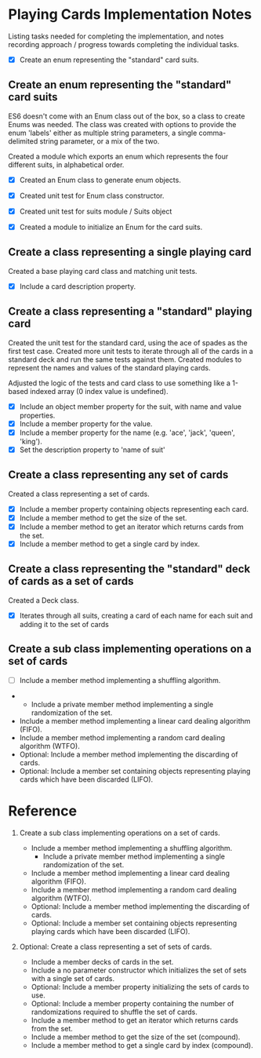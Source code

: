 # Playing Cards Implementation Notes #

Listing tasks needed for completing the implementation, and notes recording approach / progress towards completing the individual tasks.

* [x] Create an enum representing the "standard" card suits.

## Create an enum representing the "standard" card suits ##

ES6 doesn't come with an Enum class out of the box, so a class to create Enums was needed.  The class was created with options to provide the enum 'labels' either as multiple string parameters, a single comma-delimited string parameter, or a mix of the two.

Created a module which exports an enum which represents the four different suits, in alphabetical order.

* [x] Created an Enum class to generate enum objects.
* [x] Created unit test for Enum class constructor.

* [x] Created unit test for suits module / Suits object
* [x] Created a module to initialize an Enum for the card suits.

## Create a class representing a single playing card ##

Created a base playing card class and matching unit tests.

* [x] Include a card description property.

## Create a class representing a "standard" playing card ##

Created the unit test for the standard card, using the ace of spades as the first test case.  Created more unit tests to iterate through all of the cards in a standard deck and run the same tests against them.  Created modules to represent the names and values of the standard playing cards.

Adjusted the logic of the tests and card class to use something like a 1-based indexed array (0 index value is undefined).

* [x] Include an object member property for the suit, with name and value properties.
* [x] Include a member property for the value.
* [x] Include a member property for the name (e.g. 'ace', 'jack', 'queen', 'king').
* [x] Set the description property to 'name of suit'

## Create a class representing any set of cards ##

Created a class representing a set of cards.

* [x] Include a member property containing objects representing each card.
* [x] Include a member method to get the size of the set.
* [x] Include a member method to get an iterator which returns cards from the set.
* [x] Include a member method to get a single card by index.

## Create a class representing the "standard" deck of cards as a set of cards ##

Created a Deck class.

* [x] Iterates through all suits, creating a card of each name for each suit and adding it to the set of cards

## Create a sub class implementing operations on a set of cards ##

* [ ]  Include a member method implementing a shuffling algorithm.
* 
	* Include a private member method implementing a single randomization of the set.
* Include a member method implementing a linear card dealing algorithm (FIFO).
* Include a member method implementing a random card dealing algorithm (WTFO).
* Optional: Include a member method implementing the discarding of cards.
* Optional: Include a member set containing objects representing playing cards which have been discarded (LIFO).

# Reference #
		
1. Create a sub class implementing operations on a set of cards.
	* Include a member method implementing a shuffling algorithm.
		* Include a private member method implementing a single randomization of the set.
	* Include a member method implementing a linear card dealing algorithm (FIFO).
	* Include a member method implementing a random card dealing algorithm (WTFO).
	* Optional: Include a member method implementing the discarding of cards.
	* Optional: Include a member set containing objects representing playing cards which have been discarded (LIFO).

1. Optional: Create a class representing a set of sets of cards.
	* Include a member decks of cards in the set.
	* Include a no parameter constructor which initializes the set of sets with a single set of cards.
	* Optional: Include a member property initializing the sets of cards to use.
	* Optional: Include a member property containing the number of randomizations required to shuffle the set of cards.
	* Include a member method to get an iterator which returns cards from the set.
	* Include a member method to get the size of the set (compound).
	* Include a member method to get a single card by index (compound).
